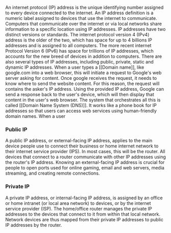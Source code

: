 An internet protocol (IP) address is the unique identifying number assigned to every device connected to the internet. An IP address definition is a numeric label assigned to devices that use the internet to communicate. Computers that communicate over the internet or via local networks share information to a specific location using IP addresses. 
IP addresses have two distinct versions or standards. The internet protocol version  4 (IPv4) address is the older of the two, which has space for up to 4 billions IP addresses and is assigned to all computers. The more recent internet Protocol Version 6 (IPv6) has space for trillions of IP addresses, which accounts for the new breed of devices in addition to computers. There are also several types of IP addresses, including public, private, static and dynamic IP addresses.
When a user types a [[Domain name]], like google.com into a web browser, this will initiate a request to Google's web server asking for content. Once google receives the request, it needs to know where to send the website content. For this reason, the request will contains the asker's IP address. Using the provided IP address, Google can send a response back to the user's device, which will then display that content in the user's web browser.
The system that orchestrates all this is called [[Domain Name System (DNS)]]. It works like a phone book for IP addresses so that users can access web services using human-friendly domain names. When a user

### Public IP
A public IP address, or external-facing IP address, applies to the main device people use to connect their business or home internet network to their internet service provider (IPS). In most cases, this will be the router. All devices that connect to a router communicate with other IP addresses using the router's IP address.
Knowing an external-facing IP address is crucial for people to open ports used for online gaming, email and web servers, media streaming, and creating remote connections.

### Private IP
A private IP address, or internal-facing IP address, is assigned by an office or home intranet (or local area network) to devices, or by the internet service provider (ISP). The home/office router manages the private IP addresses to the devices that connect to it from within that local network. Network devices are thus mapped from their private IP addresses to public IP addresses by the router.